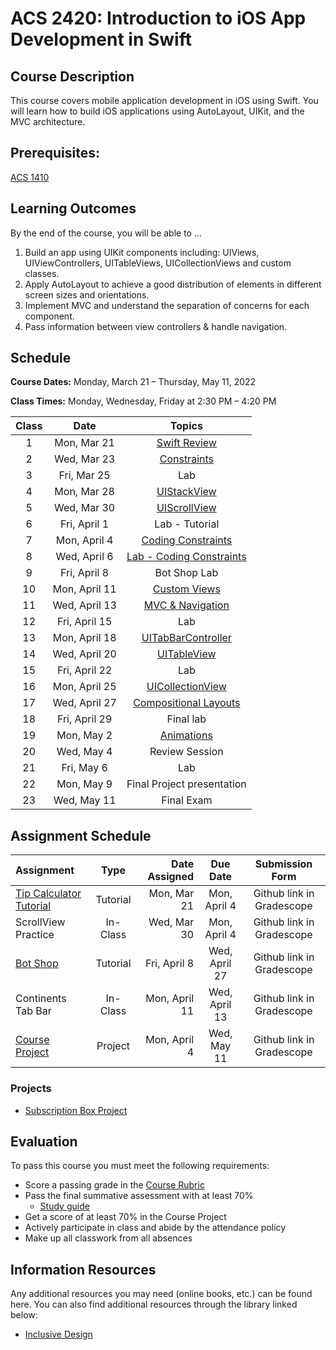 # ACS 2420: Introduction to iOS App Development in Swift

## Course Description

This course covers mobile application development in iOS using Swift. You will learn how to build iOS applications using AutoLayout, UIKit, and the MVC architecture.

## Prerequisites:

[ACS 1410](https://github.com/Tech-at-DU/ACS-1410-Introduction-to-Swift)

## Learning Outcomes

By the end of the course, you will be able to ...

1. Build an app using UIKit components including: UIViews, UIViewControllers, UITableViews, UICollectionViews and custom classes.
1. Apply AutoLayout to achieve a good distribution of elements in different screen sizes and orientations.
1. Implement MVC and understand the separation of concerns for each component.
1. Pass information between view controllers & handle navigation.

## Schedule

**Course Dates:** Monday, March 21 – Thursday, May 11, 2022

**Class Times:** Monday, Wednesday, Friday at 2:30 PM – 4:20 PM

| Class |     Date     |          Topics            |
|:-----:|:------------:|:--------------------------:|
|  1 |  Mon, Mar 21    | [Swift Review]             |
|  2 |  Wed, Mar 23    | [Constraints]              |
|  3 |  Fri, Mar 25    | Lab                        |
|  4 |  Mon, Mar 28    | [UIStackView]              |
|  5 |  Wed, Mar 30    | [UIScrollView]             |
|  6 |  Fri, April 1   | Lab - Tutorial             |
|  7 |  Mon, April 4   | [Coding Constraints]       |
|  8 |  Wed, April 6   | [Lab - Coding Constraints] |
|  9 |  Fri, April 8   | Bot Shop Lab               |
| 10 |  Mon, April 11  | [Custom Views]             |
| 11 |  Wed, April 13  | [MVC & Navigation]         |
| 12 |  Fri, April 15  | Lab                        |
| 13 |  Mon, April 18  | [UITabBarController]       |
| 14 |  Wed, April 20  | [UITableView]              |
| 15 |  Fri, April 22  | Lab                        |
| 16 |  Mon, April 25  | [UICollectionView]         |
| 17 |  Wed, April 27  | [Compositional Layouts]    |
| 18 |  Fri, April 29  | Final lab                  |
| 19 |  Mon, May 2     | [Animations]               |
| 20 |  Wed, May 4     | Review Session             |
| 21 |  Fri, May 6     | Lab                        |
| 22 |  Mon, May 9     | Final Project presentation |
| 23 |  Wed, May 11    | Final Exam                 |

[Swift Review]: Lessons/00-Swift-Review/README.md
[Constraints]: Lessons/01-Autolayout/README.md
[UIStackView]: Lessons/01-Autolayout/README.md
[UIScrollView]: Lessons/02-AutoLayout/README.md
[Coding Constraints]: Lessons/03-CodingConstraints/README.md
[Lab - Coding Constraints]: Lessons/Lab-CodingConstraints/README.md
[Custom Views]: Lessons/04-CustomViews/README.md
[Lab - Custom Views]: Lessons/04-CustomViews/README.md
[MVC & Navigation]: Lessons/05-Intro-to-MVC/README.md
[UITabBarController]: Lessons/09-TabBarController/README.md
[Lab - UITabBarController]: Lessons/09-TabBarController/README.md
[UITableView]: Lessons/06-TableViews/README.md
[Lab - UITableView]: Lessons/06-TableViews/README.md
[UICollectionView]: Lessons/07-CollectionViews/README.md
[Compositional Layouts]: Lessons/08-CompositionalLayouts/README.md
[Animations]: Lessons/10-Animations/README.md

## Assignment Schedule

|    Assignment       | Type     | Date Assigned |   Due Date   |     Submission Form     |
|:--------------------|:--------:|--------------:|:------------:|:-----------------------:|
| [Tip Calculator Tutorial] | Tutorial |  Mon, Mar 21 |  Mon, April 4   | Github link in Gradescope  |
| ScrollView Practice | In-Class |  Wed, Mar 30       |  Mon, April 4   | Github link in Gradescope  |
| [Bot Shop]          | Tutorial |  Fri, April 8      |  Wed, April 27  | Github link in Gradescope  |
| Continents Tab Bar  | In-Class |  Mon, April 11     |  Wed, April 13  | Github link in Gradescope  |
| [Course Project]    | Project  |  Mon, April 4      |  Wed, May 11    | Github link in Gradescope  |

[Tip Calculator Tutorial]: https://github.com/Tech-at-DU/Tip-Calculator-Swift
[Bot Shop]: https://github.com/Tech-at-DU/BotShop-iOS
[Habitual App]: https://github.com/Tech-at-DU/Habitual-Swift4
[Course Project]: Assignments/classProject.md

### Projects

- [Subscription Box Project](Assignments/classProject.md)

## Evaluation

To pass this course you must meet the following requirements:

- Score a passing grade in the [Course Rubric](https://docs.google.com/document/d/1gLRYwJFzJdnkVoCVweombI2LCDxuM7pv4q4atuKPXDg/edit?usp=sharing)
- Pass the final summative assessment with at least 70%
    - [Study guide](StudyGuide.md)
- Get a score of at least 70% in the Course Project
- Actively participate in class and abide by the attendance policy
- Make up all classwork from all absences

##  Information Resources

Any additional resources you may need (online books, etc.) can be found here. You can also find additional resources through the library linked below:

<!-- - [make.sc/library](http://make.sc/library) -->
- [Inclusive Design](https://developer.apple.com/design/human-interface-guidelines/inclusion/overview)

<!-- 
## Make School Course Policies

- [Program Learning Outcomes](https://make.sc/program-learning-outcomes) - What you will achieve after finishing Make School, all courses are designed around these outcomes.
- [Grading System](https://make.sc/grading-system) - How grading is done at Make School
- [Code of Conduct, Equity, and Inclusion](https://make.sc/code-of-conduct) - Learn about Diversity and Inclusion at Make School
- [Academic Honesty](https://make.sc/academic-honesty-policy) - Our policies around plagerism, cheating, and other forms of academic misconduct
- [Attendance Policy](https://make.sc/attendance-policy) - What we expect from you in terms of attendance for all classes at Make School
- [Course Credit Policy](https://make.sc/course-credit-policy) - Our policy for how you obtain credit for your courses
- [Disability Services (Academic Accommodations)](https://make.sc/disability-services) - Services and accommodations we provide for students
- [Online Learning Tutorial](https://make.sc/online-learning-tutorial) - How to succeed in online learning at Make School
- [Student Handbook](https://make.sc/student-handbook) - Guidelines, policies, and resources for all Make School students -->
